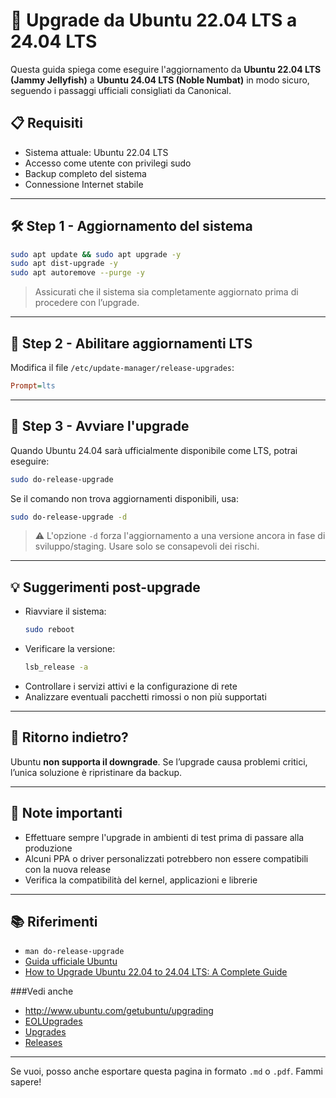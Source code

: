 # 🔄 Upgrade da Ubuntu 22.04 LTS a 24.04 LTS

Questa guida spiega come eseguire l'aggiornamento da **Ubuntu 22.04 LTS (Jammy Jellyfish)** a **Ubuntu 24.04 LTS (Noble Numbat)** in modo sicuro, seguendo i passaggi ufficiali consigliati da Canonical.

## 📋 Requisiti

- Sistema attuale: Ubuntu 22.04 LTS
- Accesso come utente con privilegi sudo
- Backup completo del sistema
- Connessione Internet stabile

---

## 🛠️ Step 1 - Aggiornamento del sistema

```bash
sudo apt update && sudo apt upgrade -y
sudo apt dist-upgrade -y
sudo apt autoremove --purge -y
```

> Assicurati che il sistema sia completamente aggiornato prima di procedere con l’upgrade.

---

## 🧪 Step 2 - Abilitare aggiornamenti LTS

Modifica il file `/etc/update-manager/release-upgrades`:

```ini
Prompt=lts
```

---

## 🚀 Step 3 - Avviare l'upgrade

Quando Ubuntu 24.04 sarà ufficialmente disponibile come LTS, potrai eseguire:

```bash
sudo do-release-upgrade
```

Se il comando non trova aggiornamenti disponibili, usa:

```bash
sudo do-release-upgrade -d
```

> ⚠️ L'opzione `-d` forza l'aggiornamento a una versione ancora in fase di sviluppo/staging. Usare solo se consapevoli dei rischi.

---

## 💡 Suggerimenti post-upgrade

- Riavviare il sistema:
  ```bash
  sudo reboot
  ```
- Verificare la versione:
  ```bash
  lsb_release -a
  ```
- Controllare i servizi attivi e la configurazione di rete
- Analizzare eventuali pacchetti rimossi o non più supportati

---

## 🧯 Ritorno indietro?

Ubuntu **non supporta il downgrade**. Se l’upgrade causa problemi critici, l’unica soluzione è ripristinare da backup.

---

## 📌 Note importanti

- Effettuare sempre l'upgrade in ambienti di test prima di passare alla produzione
- Alcuni PPA o driver personalizzati potrebbero non essere compatibili con la nuova release
- Verifica la compatibilità del kernel, applicazioni e librerie

---

## 📚 Riferimenti

- `man do-release-upgrade`
- [Guida ufficiale Ubuntu](https://help.ubuntu.com/community/UpgradeNotes)
- [How to Upgrade Ubuntu 22.04 to 24.04 LTS: A Complete Guide](https://www.cyberciti.biz/faq/how-to-upgrade-from-ubuntu-22-04-lts-to-ubuntu-24-04-lts/)

###Vedi anche

- http://www.ubuntu.com/getubuntu/upgrading
- [EOLUpgrades](https://help.ubuntu.com/community/EOLUpgrades)
- [Upgrades](https://help.ubuntu.com/community/Upgrades)
- [Releases](https://wiki.ubuntu.com/Releases)
---

Se vuoi, posso anche esportare questa pagina in formato `.md` o `.pdf`. Fammi sapere!
